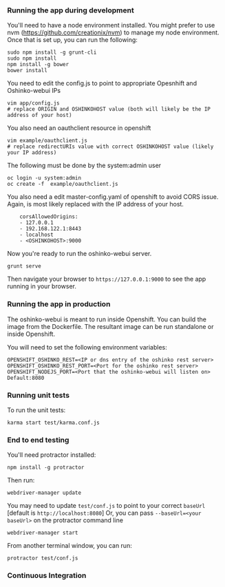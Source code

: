 ### Running the app during development

You'll need to have a node environment installed.
You might prefer to use nvm (https://github.com/creationix/nvm)
to manage my node environment.
Once that is set up, you can run the following:

    sudo npm install -g grunt-cli
    sudo npm install
    npm install -g bower
    bower install

You need to edit the config.js to point to appropriate Opesnhift and Oshinko-webui IPs

    vim app/config.js
    # replace ORIGIN and OSHINKOHOST value (both will likely be the IP address of your host)

You also need an oauthclient resource in openshift

    vim example/oauthclient.js
    # replace redirectURIs value with correct OSHINKOHOST value (likely your IP address)   

The following must be done by the system:admin user
    
    oc login -u system:admin
    oc create -f  example/oauthclient.js

You also need a edit master-config.yaml of openshift to avoid CORS issue.  Again, <OSHINKOHOST>
is most likely replaced with the IP address of your host.
```
    corsAllowedOrigins:
    - 127.0.0.1
    - 192.168.122.1:8443
    - localhost
    - <OSHINKOHOST>:9000
```

Now you're ready to run the oshinko-webui server.


    grunt serve


Then navigate your browser to `https://127.0.0.1:9000` to see the app running in
your browser.


### Running the app in production
The oshinko-webui is meant to run inside Openshift.  You can build the image
from the Dockerfile.  The resultant image can be run standalone or inside
Openshift.

You will need to set the following environment variables:

    OPENSHIFT_OSHINKO_REST=<IP or dns entry of the oshinko rest server>
    OPENSHIFT_OSHINKO_REST_PORT=<Port for the oshinko rest server>
    OPENSHIFT_NODEJS_PORT=<Port that the oshinko-webui will listen on>  Default:8080


### Running unit tests
To run the unit tests:

    karma start test/karma.conf.js


### End to end testing
You'll need protractor installed:

    npm install -g protractor

<optional> Then run:

    webdriver-manager update

You may need to update `test/conf.js` to point to your correct `baseUrl` [default is `http://localhost:8080`] Or, you can pass `--baseUrl=<your baseUrl>` on the protractor command line

    webdriver-manager start

From another terminal window, you can run:

    protractor test/conf.js

### Continuous Integration
